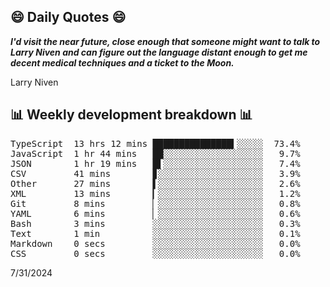 ## 😄 Daily Quotes 😄

_**I'd visit the near future, close enough that someone might want to talk to Larry Niven and can figure out the language distant enough to get me decent medical techniques and a ticket to the Moon.**_

Larry Niven



## 📊 Weekly development breakdown 📊

<pre>TypeScript  13 hrs 12 mins ███████████████▍░░░░░  73.4%
JavaScript  1 hr 44 mins   ██░░░░░░░░░░░░░░░░░░░   9.7%
JSON        1 hr 19 mins   █▌░░░░░░░░░░░░░░░░░░░   7.4%
CSV         41 mins        ▊░░░░░░░░░░░░░░░░░░░░   3.9%
Other       27 mins        ▌░░░░░░░░░░░░░░░░░░░░   2.6%
XML         13 mins        ▎░░░░░░░░░░░░░░░░░░░░   1.2%
Git         8 mins         ▏░░░░░░░░░░░░░░░░░░░░   0.8%
YAML        6 mins         ▏░░░░░░░░░░░░░░░░░░░░   0.6%
Bash        3 mins         ░░░░░░░░░░░░░░░░░░░░░   0.3%
Text        1 min          ░░░░░░░░░░░░░░░░░░░░░   0.1%
Markdown    0 secs         ░░░░░░░░░░░░░░░░░░░░░   0.0%
CSS         0 secs         ░░░░░░░░░░░░░░░░░░░░░   0.0%</pre>

7/31/2024
